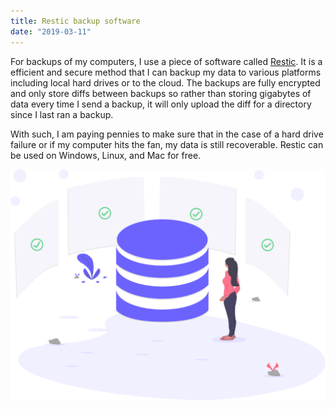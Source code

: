 ```yaml
---
title: Restic backup software
date: "2019-03-11"
---
```


For backups of my computers, I use a piece of software called [Restic](https://restic.net/). It is a efficient and secure method that I can backup my data to various platforms including local hard drives or to the cloud. The backups are fully encrypted and only store diffs between backups so rather than storing gigabytes of data every time I send a backup, it will only upload the diff for a directory since I last ran a backup.

With such, I am paying pennies to make sure that in the case of a hard drive failure or if my computer hits the fan, my data is still recoverable. Restic can be used on Windows, Linux, and Mac for free.

![DB SVG Illustration](../images/backup-db.svg)
